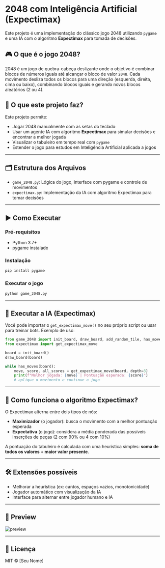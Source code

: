 # 2048 com Inteligência Artificial (Expectimax)

Este projeto é uma implementação do clássico jogo 2048 utilizando `pygame` e uma IA com o algoritmo **Expectimax** para tomada de decisões.

## 🎮 O que é o jogo 2048?

2048 é um jogo de quebra-cabeça deslizante onde o objetivo é combinar blocos de números iguais até alcançar o bloco de valor `2048`. Cada movimento desliza todos os blocos para uma direção (esquerda, direita, cima ou baixo), combinando blocos iguais e gerando novos blocos aleatórios (2 ou 4).

## 🧠 O que este projeto faz?

Este projeto permite:

- Jogar 2048 manualmente com as setas do teclado
- Usar um agente IA com algoritmo **Expectimax** para simular decisões e encontrar a melhor jogada
- Visualizar o tabuleiro em tempo real com `pygame`
- Estender o jogo para estudos em Inteligência Artificial aplicada a jogos

---

## 🗂️ Estrutura dos Arquivos

- `game_2048.py`: Lógica do jogo, interface com pygame e controle de movimentos
- `expectimax.py`: Implementação da IA com algoritmo Expectimax para tomar decisões

---

## ▶️ Como Executar

### Pré-requisitos

- Python 3.7+
- pygame instalado

### Instalação

```bash
pip install pygame
```

### Executar o jogo

```bash
python game_2048.py
```

---

## 🤖 Executar a IA (Expectimax)

Você pode importar o `get_expectimax_move()` no seu próprio script ou usar para treinar bots. Exemplo de uso:

```python
from game_2048 import init_board, draw_board, add_random_tile, has_moves
from expectimax import get_expectimax_move

board = init_board()
draw_board(board)

while has_moves(board):
    move, score, all_scores = get_expectimax_move(board, depth=3)
    print(f"Melhor jogada: {move} | Pontuação esperada: {score}")
    # aplique o movimento e continue o jogo
```

---

## 📌 Como funciona o algoritmo Expectimax?

O Expectimax alterna entre dois tipos de nós:

- **Maximizador** (o jogador): busca o movimento com a melhor pontuação esperada
- **Expectativa** (o jogo): considera a média ponderada das possíveis inserções de peças (2 com 90% ou 4 com 10%)

A pontuação do tabuleiro é calculada com uma heurística simples: **soma de todos os valores + maior valor presente**.

---

## 🛠️ Extensões possíveis

- Melhorar a heurística (ex: cantos, espaços vazios, monotonicidade)
- Jogador automático com visualização da IA
- Interface para alternar entre jogador humano e IA

---

## 📸 Preview

![preview](https://upload.wikimedia.org/wikipedia/commons/7/75/2048_gameplay.gif)

---

## 📄 Licença

MIT © [Seu Nome]
